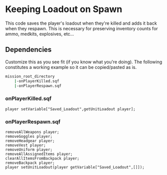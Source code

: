 # Keeping Loadout on Spawn

This code saves the player's loadout when they're killed and adds it back when they respawn.  This is necessary for preserving inventory counts for ammo, medkits, explosives, etc...

## Dependencies  
Customize this as you see fit (if you know what you're doing).  The following constitutes a working example so it can be copied/pasted as is.
```bash
mission_root_directory
    |-onPlayerKilled.sqf
    |-onPlayerRespawn.sqf
```

### onPlayerKilled.sqf
```SQF
player setVariable["Saved_Loadout",getUnitLoadout player];
```

### onPlayerRespawn.sqf
```SQF
removeAllWeapons player;
removeGoggles player;
removeHeadgear player;
removeVest player;
removeUniform player;
removeAllAssignedItems player;
clearAllItemsFromBackpack player;
removeBackpack player;
player setUnitLoadout(player getVariable["Saved_Loadout",[]]);
```